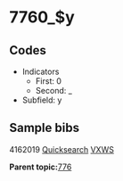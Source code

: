# 7760\_$y

## Codes

-   Indicators
    -   First: 0
    -   Second: \_
-   Subfield: y

## Sample bibs

4162019 [Quicksearch](https://search.library.yale.edu/catalog/4162019) [VXWS](http://prodorbis.library.yale.edu:7014/vxws/GetHoldingsService?bibId=4162019)

**Parent topic:**[776](../../tags/776/776.md)

